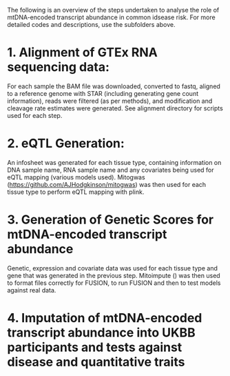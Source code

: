 The following is an overview of the steps undertaken to analyse the role of mtDNA-encoded transcript abundance in common idsease risk. For more detailed codes and descriptions, use the subfolders above.

# 1. Alignment of GTEx RNA sequencing data:

For each sample the BAM file was downloaded, converted to fastq, aligned to a reference genome with STAR (including generating gene count information), reads were filtered (as per methods), and modification and cleavage rate estimates were generated.  See alignment directory for scripts used for each step.

# 2. eQTL Generation:

An infosheet was generated for each tissue type, containing information on DNA sample name, RNA sample name and any covariates being used for eQTL mapping (various models used). Mitogwas (https://github.com/AJHodgkinson/mitogwas) was then used for each tissue type to perform eQTL mapping with plink.

# 3. Generation of Genetic Scores for mtDNA-encoded transcript abundance

Genetic, expression and covariate data was used for each tissue type and gene that was generated in the previous step.  Mitoimpute () was then used to format files correctly for FUSION, to run FUSION and then to test models against real data.

# 4. Imputation of mtDNA-encoded transcript abundance into UKBB participants and tests against disease and quantitative traits


